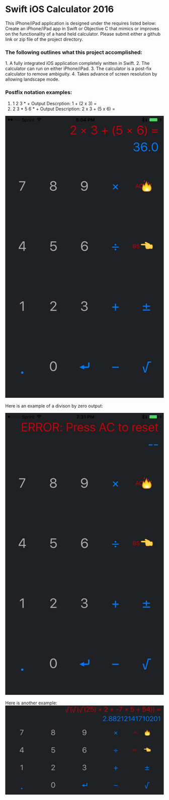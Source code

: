 <h1>Swift iOS Calculator 2016</h1>
This iPhone/iPad application is designed under the requires listed below:
Create an iPhone/iPad app in Swift or Objective C that mimics or improves on the functionality of a hand held calculator. Please submit either a github link or zip file of the project directory.

<h3>The following outlines what this project accomplished:</h3>
  1. A fully integrated iOS application completely written in Swift.
  2. The calculator can run on either iPhone/iPad.
  3. The calculator is a post-fix calculator to remove ambiguity. 
  4. Takes advance of screen resolution by allowing landscape mode. 
  
<h3>Postfix notation examples:</h3>

1. 1 2 3 * +        Output Descrption: 1 + (2 x 3) =
2. 2 3 * 5 6 * +    Output Description: 2 x 3 + (5 x 6) = 


  ![alt tag](https://github.com/maurerpower12/Calculator/blob/master/AppImages/IMG_0105.PNG)
  
  Here is an example of a divison by zero output:
  
  ![alt tag](https://github.com/maurerpower12/Calculator/blob/master/AppImages/IMG_0100.PNG)
  
  Here is another example:
    ![alt tag](https://github.com/maurerpower12/Calculator/blob/master/AppImages/IMG_0104.PNG)
